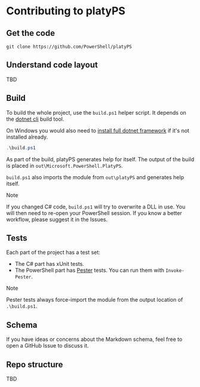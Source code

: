 # Contributing to platyPS

## Get the code

```
git clone https://github.com/PowerShell/platyPS
```

## Understand code layout

TBD

## Build

To build the whole project, use the `build.ps1` helper script. It depends on the
[dotnet cli](https://docs.microsoft.com/en-us/dotnet/core/tools/) build tool.

On Windows you would also need to
[install full dotnet framework](https://docs.microsoft.com/en-us/dotnet/framework/install/guide-for-developers)
if it's not installed already.

```powershell
.\build.ps1
```

As part of the build, platyPS generates help for itself. The output of the build is placed in
`out\Microsoft.PowerShell.PlatyPS`.

`build.ps1` also imports the module from `out\platyPS` and generates help itself.

> [!NOTE]
> If you changed C# code, `build.ps1` will try to overwrite a DLL in use. You will then need to
> re-open your PowerShell session. If you know a better workflow, please suggest it in the Issues.

## Tests

Each part of the project has a test set:

- The C# part has xUnit tests.
- The PowerShell part has [Pester](https://github.com/pester/Pester) tests. You can run them with
  `Invoke-Pester`.

> [!NOTE]
> Pester tests always force-import the module from the output location of `.\build.ps1`.

## Schema

If you have ideas or concerns about the Markdown schema, feel free to open a GitHub Issue to discuss
it.

## Repo structure

TBD

